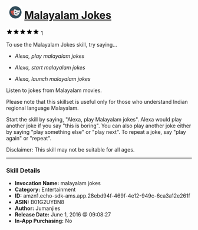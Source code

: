 # &nbsp;<img src="skill_icon" alt="Malayalam Jokes icon" width="36"> [Malayalam Jokes](http://alexa.amazon.com/#skills/amzn1.echo-sdk-ams.app.28ebd94f-469f-4e12-949c-6ca3a12e261f)
![5 stars](../../images/ic_star_black_18dp_1x.png)![5 stars](../../images/ic_star_black_18dp_1x.png)![5 stars](../../images/ic_star_black_18dp_1x.png)![5 stars](../../images/ic_star_black_18dp_1x.png)![5 stars](../../images/ic_star_black_18dp_1x.png) 1

To use the Malayalam Jokes skill, try saying...

* *Alexa, play malayalam jokes*

* *Alexa, start malayalam jokes*

* *Alexa, launch malayalam jokes*

Listen to jokes from Malayalam movies. 

Please note that this skillset is useful only for those who understand Indian regional language Malayalam. 

Start the skill by saying, "Alexa, play Malayalam jokes". Alexa would play another joke if you say "this is boring". You can also play another joke either by saying "play something else" or "play next". To repeat a joke, say "play again" or "repeat".

Disclaimer: This skill may not be suitable for all ages.

***

### Skill Details

* **Invocation Name:** malayalam jokes
* **Category:** Entertainment
* **ID:** amzn1.echo-sdk-ams.app.28ebd94f-469f-4e12-949c-6ca3a12e261f
* **ASIN:** B01G2UYBN8
* **Author:** Jumanjies
* **Release Date:** June 1, 2016 @ 09:08:27
* **In-App Purchasing:** No
